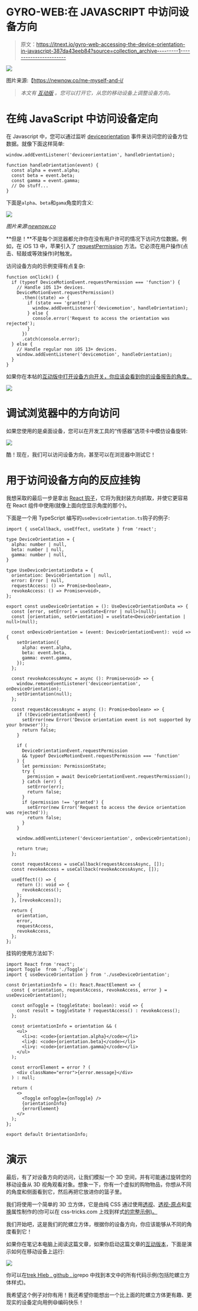 # GYRO-WEB:在 JAVASCRIPT 中访问设备方向

> 原文：<https://itnext.io/gyro-web-accessing-the-device-orientation-in-javascript-387da43eeb84?source=collection_archive---------1----------------------->

![](img/24a35986f13232f29e939e3451f487e6.png)

图片来源:【https://newnow.co/me-myself-and-i/ 

> *本文有* [*互动版*](https://trekhleb.dev/blog/2021/gyro-web/) *。您可以打开它，从您的移动设备上调整设备方向。*

# 在纯 JavaScript 中访问设备定向

在 Javascript 中，您可以通过监听 [deviceorientation](https://developer.mozilla.org/en-US/docs/Web/API/Detecting_device_orientation) 事件来访问您的设备方位数据。就像下面这样简单:

```
window.addEventListener('deviceorientation', handleOrientation);

function handleOrientation(event) {
  const alpha = event.alpha;
  const beta = event.beta;
  const gamma = event.gamma;
  // Do stuff...
}
```

下面是`alpha`、`beta`和`gama`角度的含义:

![](img/7d49d7b8a25fe8a56ab7be4b907b794f.png)

*图片来源:*[*newnow.co*](https://newnow.co/me-myself-and-i/)

**但是！**不是每个浏览器都允许你在没有用户许可的情况下访问方位数据。例如，在 iOS 13 中，苹果引入了 [requestPermission](https://www.w3.org/TR/orientation-event/#dom-deviceorientationevent-requestpermission) 方法。它必须在用户操作(点击、轻敲或等效操作)时触发。

访问设备方向的示例变得有点复杂:

```
function onClick() {
  if (typeof DeviceMotionEvent.requestPermission === 'function') {
    // Handle iOS 13+ devices.
    DeviceMotionEvent.requestPermission()
      .then((state) => {
        if (state === 'granted') {
          window.addEventListener('devicemotion', handleOrientation);
        } else {
          console.error('Request to access the orientation was rejected');
        }
      })
      .catch(console.error);
  } else {
    // Handle regular non iOS 13+ devices.
    window.addEventListener('devicemotion', handleOrientation);
  }
}
```

如果你在本帖的[互动版中打开设备方向开关，你应该会看到你的设备报告的角度。](https://trekhleb.dev/blog/2021/gyro-web/)

![](img/4702732631b82268fb7e485a72caefc5.png)

# 调试浏览器中的方向访问

如果您使用的是桌面设备，您可以在开发工具的“传感器”选项卡中模仿设备旋转:

![](img/6d3405ece701058abf694cb34470c3f9.png)

酷！现在，我们可以访问设备方向，甚至可以在浏览器中测试它！

# 用于访问设备方向的反应挂钩

我想采取的最后一步是拿出 [React 钩子](https://reactjs.org/docs/hooks-intro.html)，它将为我封装方向抓取，并使它更容易在 React 组件中使用(就像上面向您显示角度的那个)。

下面是一个用 TypeScript 编写的`useDeviceOrientation.ts`钩子的例子:

```
import { useCallback, useEffect, useState } from 'react';

type DeviceOrientation = {
  alpha: number | null,
  beta: number | null,
  gamma: number | null,
}

type UseDeviceOrientationData = {
  orientation: DeviceOrientation | null,
  error: Error | null,
  requestAccess: () => Promise<boolean>,
  revokeAccess: () => Promise<void>,
};

export const useDeviceOrientation = (): UseDeviceOrientationData => {
  const [error, setError] = useState<Error | null>(null);
  const [orientation, setOrientation] = useState<DeviceOrientation | null>(null);

  const onDeviceOrientation = (event: DeviceOrientationEvent): void => {
    setOrientation({
      alpha: event.alpha,
      beta: event.beta,
      gamma: event.gamma,
    });
  };

  const revokeAccessAsync = async (): Promise<void> => {
    window.removeEventListener('deviceorientation', onDeviceOrientation);
    setOrientation(null);
  };

  const requestAccessAsync = async (): Promise<boolean> => {
    if (!DeviceOrientationEvent) {
      setError(new Error('Device orientation event is not supported by your browser'));
      return false;
    }

    if (
      DeviceOrientationEvent.requestPermission
      && typeof DeviceMotionEvent.requestPermission === 'function'
    ) {
      let permission: PermissionState;
      try {
        permission = await DeviceOrientationEvent.requestPermission();
      } catch (err) {
        setError(err);
        return false;
      }
      if (permission !== 'granted') {
        setError(new Error('Request to access the device orientation was rejected'));
        return false;
      }
    }

    window.addEventListener('deviceorientation', onDeviceOrientation);

    return true;
  };

  const requestAccess = useCallback(requestAccessAsync, []);
  const revokeAccess = useCallback(revokeAccessAsync, []);

  useEffect(() => {
    return (): void => {
      revokeAccess();
    };
  }, [revokeAccess]);

  return {
    orientation,
    error,
    requestAccess,
    revokeAccess,
  };
};
```

挂钩的使用方法如下:

```
import React from 'react';
import Toggle  from './Toggle';
import { useDeviceOrientation } from './useDeviceOrientation';

const OrientationInfo = (): React.ReactElement => {
  const { orientation, requestAccess, revokeAccess, error } = useDeviceOrientation();

  const onToggle = (toggleState: boolean): void => {
    const result = toggleState ? requestAccess() : revokeAccess();
  };

  const orientationInfo = orientation && (
    <ul>
      <li>ɑ: <code>{orientation.alpha}</code></li>
      <li>β: <code>{orientation.beta}</code></li>
      <li>γ: <code>{orientation.gamma}</code></li>
    </ul>
  );

  const errorElement = error ? (
    <div className="error">{error.message}</div>
  ) : null;

  return (
    <>
      <Toggle onToggle={onToggle} />
      {orientationInfo}
      {errorElement}
    </>
  );
};

export default OrientationInfo;
```

# 演示

最后，有了对设备方向的访问，让我们模拟一个 3D 空间，并有可能通过旋转您的移动设备从 3D 视角观看对象。想象一下，你有一个虚拟的购物物品，你想从不同的角度和侧面看到它，然后再把它放进你的篮子里。

我们将使用一个简单的 3D 立方体，它是由纯 CSS 通过使用[透视](https://css-tricks.com/almanac/properties/p/perspective/)、[透视-原点](https://css-tricks.com/almanac/properties/p/perspective-origin/)和[变换](https://css-tricks.com/almanac/properties/t/transform/)属性制作的(你可以在 css-tricks.com 上找到样式[的完整示例)。](https://css-tricks.com/how-css-perspective-works/)

我们开始吧，这是我们的陀螺立方体，根据你的设备方向，你应该能够从不同的角度看到它！

如果你在笔记本电脑上阅读这篇文章，如果你启动这篇文章的[互动版本](https://trekhleb.dev/blog/2021/gyro-web/)，下面是演示如何在移动设备上运行:

![](img/16809a1d8baab98e2047510b95f7b90e.png)

你可以在[trek Hleb . github . io](https://github.com/trekhleb/trekhleb.github.io/tree/master/src/posts/2021/gyro-web/components/)repo 中找到本文中的所有代码示例(包括陀螺立方体样式)。

我希望这个例子对你有用！我还希望你能想出一个比上面的陀螺立方体更有趣、更现实的设备定向用例😄编码快乐！